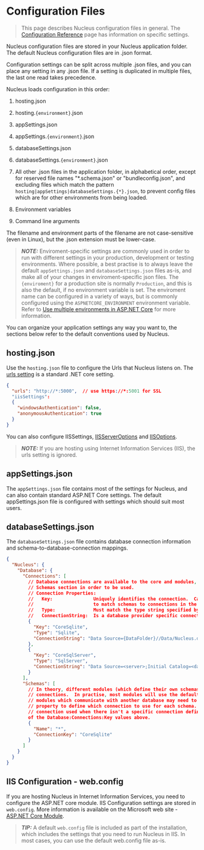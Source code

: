 # Configuration Files 
> This page describes Nucleus configuration files in general.  The [Configuration Reference](/configuration-reference) 
> page has information on specific settings.

Nucleus configuration files are stored in your Nucleus application folder.  The default Nucleus configuration files are in .json format.

Configuration settings can be split across multiple .json files, and you can place any setting in any .json file.  If a setting is duplicated in
multiple files, the last one read takes precedence.

Nucleus loads configuration in this order:

1. hosting.json
2. hosting.`{environment}`.json
3. appSettings.json
4. appSettings.`{environment}`.json
5. databaseSettings.json
6. databaseSettings.`{environment}`.json

7. All other .json files in the application folder, in alphabetical order, except for reserved file names "*.schema.json" or "bundleconfig.json", and excluding 
files which match the pattern `hosting|appSettings|databaseSettings.{*}.json`, to prevent config files which are for other environments from being loaded.

8. Environment variables
9. Command line arguments

The filename and environment parts of the filename are not case-sensitive (even in Linux), but the .json extension must be lower-case.

> **_NOTE:_**    Enviroment-specific settings are commonly used in order to run with different settings in your production, development or testing 
> environments.  Where possible, a best practise is to always leave the default `appSettings.json` and `databaseSettings.json` files as-is, and make all of your changes
> in enviroment-specific json files.
> The `{enviroment}` for a production site is normally `Production`, and this is also the default, if no environment variable is set.  The enviroment name can be 
configured in a variety of ways, but is commonly configured using the `ASPNETCORE_ENVIRONMENT` environment variable.
> Refer to [Use multiple environments in ASP.NET Core](https://docs.microsoft.com/en-us/aspnet/core/fundamentals/environments) for more information.

You can organize your application settings any way you want to, the sections below refer to the default conventions used by Nucleus.

## hosting.json
Use the `hosting.json` file to configure the Urls that Nucleus listens on.  The [urls setting](https://andrewlock.net/5-ways-to-set-the-urls-for-an-aspnetcore-app/) is a standard .NET core setting.

```json
{
  "urls": "http://*:5000",  // use https://*:5001 for SSL
  "iisSettings": 
  {
    "windowsAuthentication": false,
    "anonymousAuthentication": true
  }
}
```

You can also configure IISSettings, [IISServerOptions](https://docs.microsoft.com/en-us/dotnet/api/microsoft.aspnetcore.builder.iisserveroptions) 
and [IISOptions](https://docs.microsoft.com/en-us/dotnet/api/microsoft.aspnetcore.builder.iisoptions).

> **_NOTE:_**    If you are hosting using Internet Information Services (IIS), the urls setting is ignored.

## appSettings.json 
The `appSettings.json` file contains most of the settings for Nucleus, and can also contain standard ASP.NET Core settings.  The default appSettings.json
file is configured with settings which should suit most users.

## databaseSettings.json
The `databaseSettings.json` file contains database connection information and schema-to-database-connection mappings.

```json
{
  "Nucleus": {
    "Database": {
      "Connections": [
        // Database connections are available to the core and modules, but must be configured in the 
        // Schemas section in order to be used.
        // Connection Properties:
        //   Key:               Uniquely identifies the connection.  Can be any value.  This value is used 
        //                      to match schemas to connections in the Schemas section.
        //   Type:              Must match the type string specified by the Nucleus database provider.
        //   ConnectionString:  Is a database provider specific connection string.
        {
          "Key": "CoreSqlite",
          "Type": "Sqlite",
          "ConnectionString": "Data Source={DataFolder}//Data/Nucleus.db"
        },
        {
          "Key": "CoreSqlServer",
          "Type": "SqlServer",
          "ConnectionString": "Data Source=<server>;Initial Catalog=<database>;User ID=<username>;Password=<password>"
        }
      ],
      "Schemas": [
        // In theory, different modules (which define their own schemas) can use different database 
        // connections.  In practise, most modules will use the default connection, which has the name "*".  Enterprise 
        // modules which communicate with another database may need to use their own connection.  Use the Name 
        // property to define which connection to use for each schema.  The special schema name "*" is the default 
        // connection used when there isn't a specific connection defined for a schema.  ConnectionKey must match one 
        of the Database:Connections:Key values above.
        {
          "Name": "*",
          "ConnectionKey": "CoreSqlite"
        }
      ]
    }
  }
}
```

## IIS Configuration - web.config
If you are hosting Nucleus in Internet Information Services, you need to configure the ASP.NET core module.  IIS Configuration settings are stored in `web.config`.
More information is available on the Microsoft web site - [ASP.NET Core Module](https://docs.microsoft.com/en-us/aspnet/core/host-and-deploy/aspnet-core-module).

> **_TIP:_**    A default `web.config` file is included as part of the installation, which includes the settings that you need to run Nucleus in IIS.  In
most cases, you can use the default web.config file as-is.
